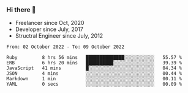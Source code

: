 ### Hi there 👋

- Freelancer since Oct, 2020
- Developer since July, 2017
- Structral Engineer since July, 2012

<!--START_SECTION:waka-->

```text
From: 02 October 2022 - To: 09 October 2022

Ruby         8 hrs 56 mins   ██████████████░░░░░░░░░░░   55.57 %
ERB          6 hrs 20 mins   ██████████░░░░░░░░░░░░░░░   39.39 %
JavaScript   41 mins         █░░░░░░░░░░░░░░░░░░░░░░░░   04.34 %
JSON         4 mins          ░░░░░░░░░░░░░░░░░░░░░░░░░   00.44 %
Markdown     1 min           ░░░░░░░░░░░░░░░░░░░░░░░░░   00.11 %
YAML         0 secs          ░░░░░░░░░░░░░░░░░░░░░░░░░   00.09 %
```

<!--END_SECTION:waka-->

